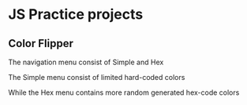 # JS Practice projects

## Color Flipper

The navigation menu consist of Simple and Hex

The Simple menu consist of limited hard-coded colors

While the Hex menu contains more random generated hex-code colors